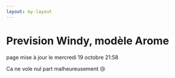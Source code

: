 ```yaml
---
layout: my-layout
---
```



# Prevision Windy, modèle Arome
page mise à jour le mercredi 19 octobre 21:58


Ca ne vole nul part malheureusement 😢


